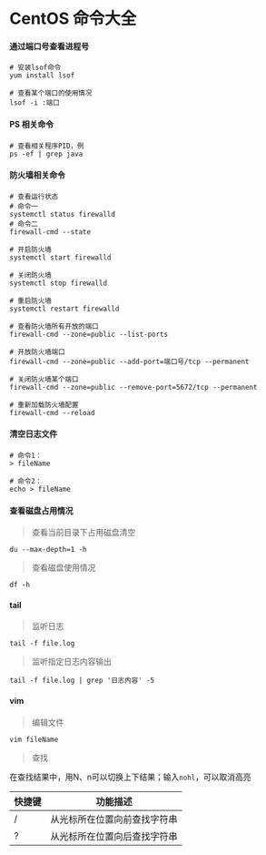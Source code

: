 # CentOS 命令大全

#### 通过端口号查看进程号
```shell
# 安装lsof命令
yum install lsof

# 查看某个端口的使用情况
lsof -i :端口 
```

#### PS 相关命令
```shell
# 查看相关程序PID，例
ps -ef | grep java
```

#### 防火墙相关命令
```shell
# 查看运行状态
# 命令一
systemctl status firewalld
# 命令二
firewall-cmd --state

# 开启防火墙
systemctl start firewalld

# 关闭防火墙
systemctl stop firewalld

# 重启防火墙
systemctl restart firewalld

# 查看防火墙所有开放的端口
firewall-cmd --zone=public --list-ports

# 开放防火墙端口
firewall-cmd --zone=public --add-port=端口号/tcp --permanent

# 关闭防火墙某个端口
firewall-cmd --zone=public --remove-port=5672/tcp --permanent

# 重新加载防火墙配置
firewall-cmd --reload
```

#### 清空日志文件
```shell
# 命令1：
> fileName

# 命令2：
echo > fileName
```

#### 查看磁盘占用情况
> 查看当前目录下占用磁盘清空
```shell
du --max-depth=1 -h
```
> 查看磁盘使用情况
```shell
df -h
```

#### tail
> 监听日志
```shell
tail -f file.log
```
> 监听指定日志内容输出
```shell
tail -f file.log | grep '日志内容' -5
```

#### vim

> 编辑文件
```shell
vim fileName
```

> 查找

在查找结果中，用N、n可以切换上下结果；输入`nohl`，可以取消高亮

| 快捷键 | 功能描述           |
|-----|----------------|
| /   | 从光标所在位置向前查找字符串 |
| ?   | 从光标所在位置向后查找字符串 |
